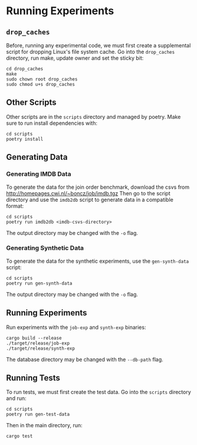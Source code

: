 # Running Experiments

## `drop_caches`
Before, running any experimental code, we must first create a supplemental script for dropping Linux's file system cache.
Go into the `drop_caches` directory, run make, update owner and set the sticky bit:
```
cd drop_caches
make
sudo chown root drop_caches
sudo chmod u+s drop_caches
```

## Other Scripts
Other scripts are in the `scripts` directory and managed by poetry. Make sure to run install dependencies with:
```
cd scripts
poetry install
```

## Generating Data
### Generating IMDB Data
To generate the data for the join order benchmark, download the csvs from http://homepages.cwi.nl/~boncz/job/imdb.tgz
Then go to the script directory and use the `imdb2db` script to generate data in a compatible format:
```
cd scripts
poetry run imdb2db <imdb-csvs-directory>
```
The output directory may be changed with the `-o` flag.

### Generating Synthetic Data
To generate the data for the synthetic experiments, use the `gen-synth-data` script:
```
cd scripts
poetry run gen-synth-data
```
The output directory may be changed with the `-o` flag.

## Running Experiments
Run experiments with the `job-exp` and `synth-exp` binaries:
```
cargo build --release
./target/release/job-exp
./target/release/synth-exp
```
The database directory may be changed with the `--db-path` flag.

## Running Tests
To run tests, we must first create the test data. Go into the `scripts` directory and run:
```
cd scripts
poetry run gen-test-data
```

Then in the main directory, run:
```
cargo test
```

